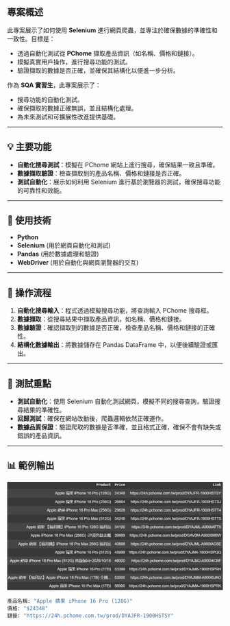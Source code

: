 ## 專案概述
此專案展示了如何使用 **Selenium** 進行網頁爬蟲，並專注於確保數據的準確性和一致性。目標是：
* 透過自動化測試從 **PChome** 擷取產品資訊（如名稱、價格和鏈接）。
* 模擬真實用戶操作，進行搜尋功能的測試。
* 驗證擷取的數據是否正確，並確保其結構化以便進一步分析。

作為 **SQA 實習生**，此專案展示了：
- 搜尋功能的自動化測試。
- 確保擷取的數據正確無誤，並且結構化處理。
- 為未來測試和可擴展性改進提供基礎。

---

## 💡 主要功能
- **自動化搜尋測試**：模擬在 PChome 網站上進行搜尋，確保結果一致且準確。
- **數據擷取驗證**：檢查擷取到的產品名稱、價格和鏈接是否正確。
- **測試自動化**：展示如何利用 Selenium 進行基於瀏覽器的測試，確保搜尋功能的可靠性和效能。

---

## 🔧 使用技術
- **Python**
- **Selenium** (用於網頁自動化和測試)
- **Pandas** (用於數據處理和驗證)
- **WebDriver** (用於自動化與網頁瀏覽器的交互)

---

## 🚜 操作流程
1. **自動化搜尋輸入**：程式透過模擬搜尋功能，將查詢輸入 PChome 搜尋框。
2. **數據擷取**：從搜尋結果中擷取產品資訊，如名稱、價格和鏈接。
3. **數據驗證**：確認擷取到的數據是否正確，檢查產品名稱、價格和鏈接的正確性。
4. **結構化數據輸出**：將數據儲存在 Pandas DataFrame 中，以便後續驗證或匯出。

---

## 🧪 測試重點
- **測試自動化**：使用 Selenium 自動化測試網頁，模擬不同的搜尋查詢，驗證搜尋結果的準確性。
- **回歸測試**：確保在網站改動後，爬蟲邏輯依然正確運作。
- **數據品質保證**：驗證爬取的數據是否準確，並且格式正確，確保不會有缺失或錯誤的產品資訊。

---

## 📊 範例輸出
![結果](Result.png)
```python
產品名稱: "Apple 蘋果 iPhone 16 Pro (128G)"
價格: "$24348"
鏈接: "https://24h.pchome.com.tw/prod/DYAJFR-1900HSTSY"


